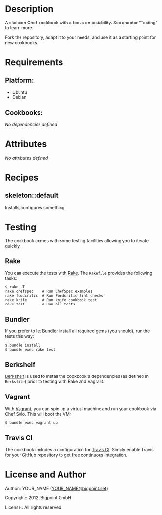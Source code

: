 Description
===========

A skeleton Chef cookbook with a focus on testability. See chapter "Testing" to
learn more.

Fork the repository, adapt it to your needs, and use it as a starting point for
new cookbooks.

Requirements
============

## Platform:

* Ubuntu
* Debian

## Cookbooks:

*No dependencies defined*

Attributes
==========

*No attributes defined*

Recipes
=======

## skeleton::default

Installs/configures something

Testing
=======

The cookbook comes with some testing facilities allowing you to iterate quickly.

Rake
----

You can execute the tests with [Rake](http://rake.rubyforge.org). The `Rakefile`
provides the following tasks:

    $ rake -T
    rake chefspec    # Run ChefSpec examples
    rake foodcritic  # Run Foodcritic lint checks
    rake knife       # Run knife cookbook test
    rake test        # Run all tests

Bundler
-------

If you prefer to let [Bundler](http://gembundler.com) install all required gems
(you should), run the tests this way:

    $ bundle install
    $ bundle exec rake test

Berkshelf
---------

[Berkshelf](http://berkshelf.com) is used to install the cookbook's dependencies
(as defined in `Berksfile`) prior to testing with Rake and Vagrant.

Vagrant
-------

With [Vagrant](http://vagrantup.com), you can spin up a virtual machine and run
your cookbook via Chef Solo. This will boot the VM:

    $ bundle exec vagrant up

Travis CI
---------

The cookbook includes a configuration for [Travis CI](https://travis-ci.org).
Simply enable Travis for your GitHub repository to get free continuous
integration.

License and Author
==================

Author:: YOUR_NAME (<YOUR_NAME@bigpoint.net>)

Copyright:: 2012, Bigpoint GmbH

License:: All rights reserved
